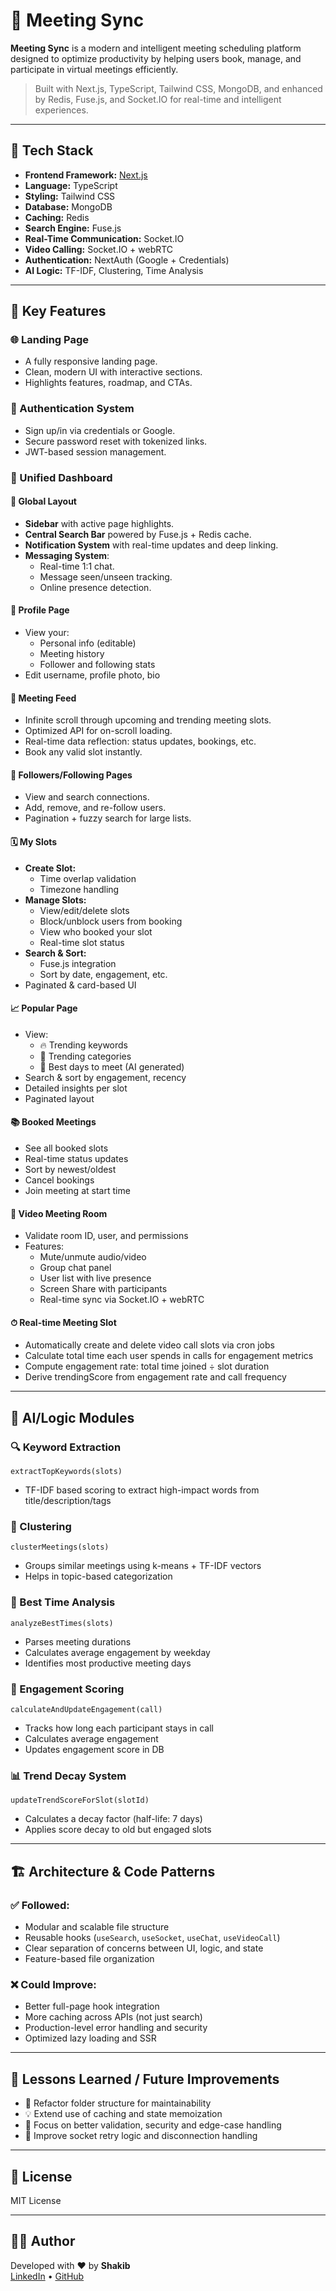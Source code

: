 # 📅 Meeting Sync

**Meeting Sync** is a modern and intelligent meeting scheduling platform designed to optimize productivity by helping users book, manage, and participate in virtual meetings efficiently.

> Built with Next.js, TypeScript, Tailwind CSS, MongoDB, and enhanced by Redis, Fuse.js, and Socket.IO for real-time and intelligent experiences.

---

## 🔧 Tech Stack

- **Frontend Framework:** [Next.js](https://nextjs.org/)
- **Language:** TypeScript
- **Styling:** Tailwind CSS
- **Database:** MongoDB
- **Caching:** Redis
- **Search Engine:** Fuse.js
- **Real-Time Communication:** Socket.IO
- **Video Calling:** Socket.IO + webRTC
- **Authentication:** NextAuth (Google + Credentials)
- **AI Logic:** TF-IDF, Clustering, Time Analysis

---

## 🚀 Key Features

### 🌐 Landing Page

- A fully responsive landing page.
- Clean, modern UI with interactive sections.
- Highlights features, roadmap, and CTAs.

### 🔐 Authentication System

- Sign up/in via credentials or Google.
- Secure password reset with tokenized links.
- JWT-based session management.

### 🧭 Unified Dashboard

#### 🔲 Global Layout

- **Sidebar** with active page highlights.
- **Central Search Bar** powered by Fuse.js + Redis cache.
- **Notification System** with real-time updates and deep linking.
- **Messaging System**:
  - Real-time 1:1 chat.
  - Message seen/unseen tracking.
  - Online presence detection.

#### 👤 Profile Page

- View your:
  - Personal info (editable)
  - Meeting history
  - Follower and following stats
- Edit username, profile photo, bio

#### 📰 Meeting Feed

- Infinite scroll through upcoming and trending meeting slots.
- Optimized API for on-scroll loading.
- Real-time data reflection: status updates, bookings, etc.
- Book any valid slot instantly.

#### 👥 Followers/Following Pages

- View and search connections.
- Add, remove, and re-follow users.
- Pagination + fuzzy search for large lists.

#### 🗓️ My Slots

- **Create Slot:**
  - Time overlap validation
  - Timezone handling
- **Manage Slots:**
  - View/edit/delete slots
  - Block/unblock users from booking
  - View who booked your slot
  - Real-time slot status
- **Search & Sort:**
  - Fuse.js integration
  - Sort by date, engagement, etc.
- Paginated & card-based UI

#### 📈 Popular Page

- View:
  - 🔥 Trending keywords
  - 📂 Trending categories
  - 📅 Best days to meet (AI generated)
- Search & sort by engagement, recency
- Detailed insights per slot
- Paginated layout

#### 📚 Booked Meetings

- See all booked slots
- Real-time status updates
- Sort by newest/oldest
- Cancel bookings
- Join meeting at start time

#### 🎥 Video Meeting Room

- Validate room ID, user, and permissions
- Features:
  - Mute/unmute audio/video
  - Group chat panel
  - User list with live presence
  - Screen Share with participants
  - Real-time sync via Socket.IO + webRTC

#### ⏱ Real-time Meeting Slot

- Automatically create and delete video call slots via cron jobs
- Calculate total time each user spends in calls for engagement metrics
- Compute engagement rate: total time joined ÷ slot duration
- Derive trendingScore from engagement rate and call frequency

---

## 🧠 AI/Logic Modules

### 🔍 Keyword Extraction

`extractTopKeywords(slots)`

- TF-IDF based scoring to extract high-impact words from title/description/tags

### 🧠 Clustering

`clusterMeetings(slots)`

- Groups similar meetings using k-means + TF-IDF vectors
- Helps in topic-based categorization

### 📅 Best Time Analysis

`analyzeBestTimes(slots)`

- Parses meeting durations
- Calculates average engagement by weekday
- Identifies most productive meeting days

### 🎯 Engagement Scoring

`calculateAndUpdateEngagement(call)`

- Tracks how long each participant stays in call
- Calculates average engagement
- Updates engagement score in DB

### 📊 Trend Decay System

`updateTrendScoreForSlot(slotId)`

- Calculates a decay factor (half-life: 7 days)
- Applies score decay to old but engaged slots

---

## 🏗 Architecture & Code Patterns

### ✅ Followed:

- Modular and scalable file structure
- Reusable hooks (`useSearch`, `useSocket`, `useChat`, `useVideoCall`)
- Clear separation of concerns between UI, logic, and state
- Feature-based file organization

### ❌ Could Improve:

- Better full-page hook integration
- More caching across APIs (not just search)
- Production-level error handling and security
- Optimized lazy loading and SSR

---

## 📌 Lessons Learned / Future Improvements

- 🧱 Refactor folder structure for maintainability
- 💡 Extend use of caching and state memoization
- 🔐 Focus on better validation, security and edge-case handling
- 💬 Improve socket retry logic and disconnection handling

---

## 📄 License

MIT License

---

## 👨‍💻 Author

Developed with ❤️ by **Shakib**  
[LinkedIn](https://www.linkedin.com/in/sadiqul-islam-shakib-9a539628a/) • [GitHub](https://github.com/ByteCrister)
